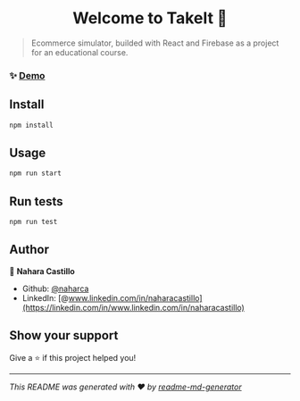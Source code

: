 <h1 align="center">Welcome to TakeIt 👋</h1>


> Ecommerce simulator, builded with React and Firebase as a project for an educational course.

### ✨ [Demo](https://youtu.be/_0SgHtQj1xk)

## Install

```sh
npm install
```

## Usage

```sh
npm run start
```

## Run tests

```sh
npm run test
```

## Author

👤 **Nahara Castillo**

* Github: [@naharca](https://github.com/naharca)
* LinkedIn: [@www.linkedin.com/in/naharacastillo](https://linkedin.com/in/www.linkedin.com/in/naharacastillo)

## Show your support

Give a ⭐️ if this project helped you!

***
_This README was generated with ❤️ by [readme-md-generator](https://github.com/kefranabg/readme-md-generator)_
